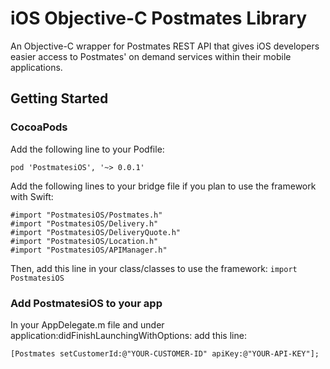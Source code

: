 # iOS Objective-C Postmates Library
An Objective-C wrapper for Postmates REST API that gives iOS developers easier access to Postmates' on demand services within their mobile applications.

## Getting Started
### CocoaPods
Add the following line to your Podfile:

`pod 'PostmatesiOS', '~> 0.0.1'`

Add the following lines to your bridge file if you plan to use the framework with Swift:
```
#import "PostmatesiOS/Postmates.h"
#import "PostmatesiOS/Delivery.h"
#import "PostmatesiOS/DeliveryQuote.h"
#import "PostmatesiOS/Location.h"
#import "PostmatesiOS/APIManager.h"
```

Then, add this line in your class/classes to use the framework:
`import PostmatesiOS`

### Add PostmatesiOS to your app
In your AppDelegate.m file and under application:didFinishLaunchingWithOptions: add this line:

`[Postmates setCustomerId:@"YOUR-CUSTOMER-ID" apiKey:@"YOUR-API-KEY"];`
